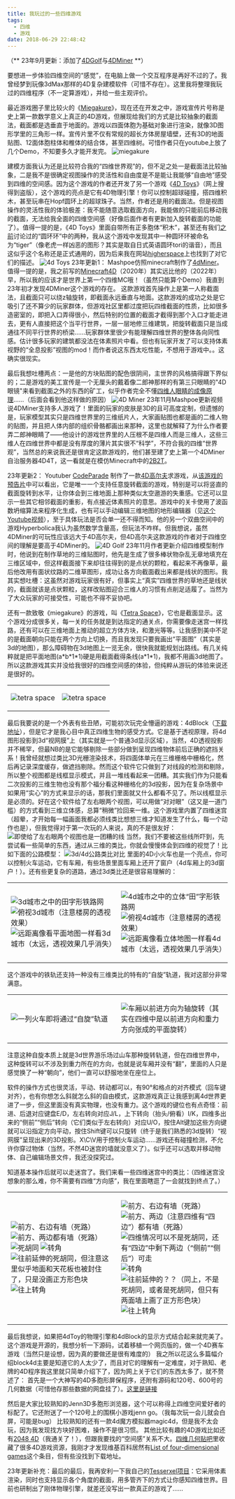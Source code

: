 ```yaml
---
title: 我玩过的一些四维游戏
tags:
  - 四维
  - 游戏
date: 2018-06-29 22:48:42
---
```

<span class="likecode">（** 23年9月更新：添加了[4DGolf](/archives/game4d/#4dgolf)与[4DMiner](/archives/game4d/#4dminer) **）</span>

要想进一步体验四维空间的“感觉”，在电脑上做一个交互程序是再好不过的了。我曾经梦到玩像3dMax那样的4D复杂建模软件（可惜不存在）。这里我将整理我玩过的四维程序（不一定算游戏），并给一些主观评价。

最近游戏圈子里比较火的《[Miegakure](http://miegakure.com/)》，现在还在开发之中，游戏宣传片号称是史上第一款数学意义上真正的4D游戏，但展现给我们的方式是比较抽象的截面法，截面都是选垂直于地面的。游戏以四面体胞为基础对象进行渲染，就像3D图形学里的三角形一样。宣传片里不仅有常规的超长方体房屋墙壁，还有3D的地面贴图、12面体胞柱体和椎体的结合体，甚至四维树。可惜作者只在youtube上放了几个Demo，不知要多久才能开发完。
![miegakure](/img/game1.jpg)<!--more-->

建模方面我认为还是比较符合我的“四维世界观”的，但不足之处一是截面法比较抽象，二是我不是很确定视图操作的灵活性和自由度是不是能让我能够“自由地”感受到四维的空间感。因为这个游戏的作者还开发了另一个游戏《[4D Toys](4dtoys.com)》（网上搜得到盗版），这个游戏的亮点是它有4D物理引擎！你可以控制超球碰撞，搭四维积木，甚至玩串在Hopf圆环上的超球珠子。当然，作者还是用的截面法。但是视图操作的灵活性我的体验极差：我不能随意选取截面方向，我能做的只能前后移动我的截面，无法给我全面的四维空间感（好像后面作者有更新加入旋转截面的功能了）。值得一提的是，《4D Toys》里面自带所有正多胞体“积木”，甚至还有我们[之前](/archives/more4ds/#rr)讨论过的“圆环环”中的两种，我从这个游戏中发现其中一种圆环环被命名为“tiger”（像老虎一样凶恶的图形？其实是取自日式英语圆环tori的谐音），而且这似乎这个名称还是正式通用的，因为后来我在网站[higherspace](http://hi.gher.space/wiki/Tiger)上也找到了对它们的描述。
![4d Toys](/img/game2.jpg)
23年更新1：<a name="4dminer"></a>
Mashpoe仿照minecraft制作了[4dMiner](https://mashpoe.com/4d-miner)。值得一提的是，我之前写的[Minecraft4D](/archives/mc4tutorial/)（2020年）其实远比他的（2022年）早，所以我的应该才是世界上第一个四维MC哦！（虽然只能算个Demo）我直到23年初才发现4DMiner这个游戏的存在。
这款游戏首先操作上是第一人称截面法，且截面只可以绕z轴旋转，即截面永远垂直与地面。这款游戏的成功之处是它吸引了还不算少的玩家群体，但游戏社区里都过度把玩四维截面的性质，比如很多造密室的，即把入口弄得很小，然后特别的位置的截面才截得到那个入口才能走进去，更有人直接把这个当平行世界，一层一层地修三维建筑，把旋转截面只是当成通往不同平行世界的桥梁……玩家群体里很少有能理解四维世界的整体各向同性感。估计很多玩家的建筑都没法在体素照片中看。但也有玩家开发了可以支持体素视野的“全息投影”视图的mod！而作者说这东西太吃性能，不想用于游戏中。。这确实很现实。

最后我想吐槽两点：一是他的方块贴图的配色很阴间，主世界的风格搞得跟下界似的；二是游戏的美工宣传是一个无厘头的戴着像二郎神那样的有第三只眼睛的"4D眼镜"来看到截面之外的东西的矿工，似乎作者完全不懂[四维人眼睛的成像原理](/archives/eye3d/)……（后面会看到他这样做的原因）
![4D Miner](/img/game3.jpg)
23年11月Mashpoe更新视频说4DMiner支持多人游戏了！里面的玩家的皮肤是3D的且可高度定制，但遗憾的是，玩家模型其实只是四维世界里的三维纸片人，大家画贴图也都是画的二维人物的贴图，并且把人体内部的组织骨骼都画出来那种，这里也就解释了为什么作者要弄二郎神眼睛了——他设计的游戏世界里的人压根不是四维人而是三维人，这些三维人在四维世界中都是没有厚度的薄片其实很不“科学”，不符合我的四维“世界观”，当然总的来说我还是很肯定这款游戏的，他们甚至建了史上第一个4DMiner自治服务器4D4T，这一看就是在模仿Minecraft中的[2B2T](/tags/2b2t/)。

23年更新2：<a name="4dgolf"></a>
Youtuber [CodeParade](https://www.youtube.com/@CodeParade) 制作了一款[4D高尔夫](https://store.steampowered.com/app/2147950/4D_Golf/)求游戏，从[该游戏的预告片](https://www.youtube.com/watch?v=1ad9y0FmQ9g)中可以看出，它是唯一一个支持任意旋转截面的游戏，特别是可以将竖直的截面旋转到水平，让你体会到三维地面上那种类似太空遨游的失重感。它还可以显示一些其它相邻截面的重影，有点接近体素照片的意思。游戏中的关卡使用了波函数坍缩算法来程序化生成，也有可以手动编辑三维地图的地形编辑器（见[这个Youtube视频](https://www.youtube.com/watch?v=5pTBSafvQ7Y)），至于具体玩法是否会单一还不得而知。他的另一个双曲空间中的游戏Hyperbolica我认为虽然数学含量高，但玩法不咋样。但我想说，虽然4DMiner的可玩性应该远大于4D高尔夫，但4D高尔夫这款游戏的作者对于四维空间的理解是要高于4DMiner的。
![4D Golf](/img/game4.jpg)
23年11月作者更新介绍四维模型制作时，他说到在制作草地的三维贴图时，他先是生成了很多棒状物杂乱无章地填充在三维区域中，但这样截面接下来却往往得到的是点状的颗粒，看起来不再像草，最后他改用有面状纹路的二维草图形，成功让各方向截面截出来都是线状的图形。我其实想吐槽：这虽然对游戏玩家很有好，但事实上“真实”四维世界的草地还是线状的，截面就该是点状颗粒，这样改贴图迎合三维人的习惯有点削足适履了。当然为了大众玩家的可接受性，可能也不得不妥协吧。

还有一款致敬《miegakure》的游戏，叫《[Tetra Space](https://rantonels.itch.io/brane)》，它也是截面显示。这个游戏分成很多关，每一关的任务就是到达指定的通关点，你需要像走迷宫一样找路，还有可以在三维地面上推动的超立方体方块，和激光等等。让我感到美中不足的是截面朝向只能在两个方向上切换，而且我发现只要我画出“平面图”（其实是3d的地图），那么障碍物在3d地图上一览无余，很快我就能规划出路线。有几关纯粹就是把平面地图(a\*b\*1\*1)硬是用截面截得条线(a\*1\*1)，我都不用画3d地图了。所以这款游戏其实并没给我很好的四维空间感的体验，但纯粹从游玩的体验来说还是很好的。
<table><tr><td width="50%">

![tetra space](/img/game3.gif)

</td><td>

![tetra space](/img/game4.gif)

</td></tr></table><a name="4dtouhh"></a>

最后我要说的是一个外表有些丑陋，可能初次玩完全懵逼的游戏：4dBlock（[下载地址](http://www.urticator.net/blocks/)），但是它才是我心目中真正四维生物的感受方式。它是基于透视原理，将4d图形投影到3d“视网膜”上（其实就是一个普通3d显示区域），当然，4D透视投影并不稀罕，但最NB的是它能够剔除一些部分做到呈现四维物体前后正确的遮挡关系！我曾经就想过类比3D光栅渲染技术，将四面体单元在三维栅格中栅格化，然后再记录深度缓存，做遮挡剔除。然而这个软件它只做到了对线段的检测和剔除，所以整个视图都是线框显示模式，并且一堆线看起来一团糟。其实我们作为只能看二次投影的三维生物也没有那个福分看这种栅格化的3d投影，因为在复杂场景中如果用“实心”的方式来显示的话，那我们里面就又什么都看不见了。所以线框显示是必须的。好在这个软件给了左右眼两个视图，可以用做“对对眼”（这又是一道门槛）的方式看到三维立体感，总算“稍微”捡回来一维。这个游戏里内置了四维迷宫（超晕，才开始每一幅画面我都必须线类比想想三维才知道发生了什么，每一个动作也是），但我觉得对于第一次玩的人来说，真的不是很友好：
![即使给了左右眼两个视图也是一团糟的线](/img/game7.gif)
当然，我们不要被这些线所吓到，先尝试看一些简单的东西，通过从三维的类比，你就会慢慢体会到四维的视觉了！比如下面的公路模型：
![3d/4d公路类比对比](/img/game5.png)
里面的4D小火车也是一个亮点，你可以控制火车运动，它有车厢，有些场景里面车厢上还开了窗户（4d车厢上的3d窗户！）。还有些更复杂的道路，通过3d类比还是很容易理解的：

<table><tr><td width="50%">

![3d城市之中的田字形铁路网](/img/game10.png)
![俯视3d城市（注意楼房的透视效果）](/img/game11.png)
![远距离像看平面地图一样看3d城市（太远，透视效果几乎消失）](/img/game12.png)

</td><td>

![4d城市之中的立体“田”字形铁路网](/img/game7.png)
![俯视4d城市（注意楼房的透视效果）](/img/game8.png)
![远距离像看立体地图一样看4d城市（太远，透视效果几乎消失）](/img/game9.png)

</td></tr></table>

这个游戏中的铁轨还支持一种没有三维类比的特有的“自旋”轨道，我对这部分非常满意。
<table><tr><td width="50%">

![一列火车即将通过“自旋”轨道](/img/game13.png)

</td><td>

![车厢以前进方向为轴旋转（其实在四维中是以前进方向和重力方向张成的平面旋转）](/img/game14.png)

</td></tr></table>

注意这种自旋本质上就是3d世界游乐场过山车那种旋转轨道，但在四维世界中，这种旋转可以不涉及到重力所在的方向，也就是说车厢并没有“翻”，里面的人只是感觉换了一种“朝向”，他们一直可以舒服地坐在座位上。

软件的操作方式也很灵活，平动、转动都可以，有90°和格点的对齐模式（回车键对齐），也有你想怎么斜就怎么斜的自由模式，这款游戏真正让我感到离4d世界更进了一步，但这里面没有真实物理，也没有重力。这个游戏的键位也有点奇怪：前进、后退对应键盘E/D，左右转向对应J/L，上下转向（抬头/俯看）I/K，四维多出来的“侧前”“侧后”转向（它们类似于左右转向）对应U/O，按住Alt键加这些方向键就可以沿指定方向平动，按住Shift键可以只旋转（终于是我们熟悉的3d旋转）“视网膜”呈现出来的3D投影。X\C\V用于控制火车运动……游戏还有碰撞检测，不允许你穿过物体（当然，不然4D迷宫的墙就没意义了）。似乎还可以选取并移动物体、自己编辑场景文件，我还没探究过。

知道基本操作后就可以走迷宫了。我们来看一些四维迷宫中的类比：（四维迷宫没想象的那么难，你不需要有四维“方向感”，我在里面瞎逛了一会就找到终点了。）

<table><tr><td width="50%">

![前方、右边有墙（死路）](/img/game10.gif)
![前方、两边都有墙（死路）](/img/game12.gif)
![死胡同](/img/game14.gif)
![转角](/img/game16.gif)
![往前延伸的死胡同，但注意这里似乎地面和天花板也被封住了，只是没画正方形色块](/img/game18.gif)
![往上转角](/img/game20.gif)

</td><td>

![前方、右边有墙（死路）](/img/game11.gif)
![前方、两边（注意四维有“四边”）都有墙（死路）](/img/game13.gif)
![四维情况可以不是死胡同，还有“四边”中剩下两边（“侧前”“侧后”）可走](/img/game15.gif)
![转角](/img/game17.gif)
![往前延伸的？？（同上，不是死胡同，或者是死胡同，但只有两面墙上画了正方形色块）](/img/game19.gif)
![往上转角](/img/game21.gif)

</td></tr></table>

最后我想说，如果把4dToy的物理引擎和4dBlock的显示方式结合起来就完美了。这个游戏是开源的，我想分析一下源码，试着移植一个网页版的，做一个4D赛车游戏（当然只是设想，因为真的要做还是很有难度的）
我之所以花这么多篇幅介绍block4d主要是知道它的人太少了，而且对它的理解有一定难度，对于熟知、老牌的4D程序我这里就只简单介绍下了，因为网上关于它们的东西太多了，就不赘述了：
首先是一个大神写的4D多胞形屏保程序，还附有源码和120号、600号的几何数据（可惜他存那些数据的网盘挂了）。[这里是链接](http://www.cnblogs.com/atyuwen/archive/2009/11/12/tesseract.html)

然后是大家比较熟知的Jenn3D多胞形浏览器，这个可以称得上四维空间爱好者的标配了。它还附送了一个120号上的围棋小游戏jenn go。（我每次玩一会儿就会白屏，可能是bug）
比较熟知的还有一款4d魔方模拟器magic4d，但是我不太会玩，因为我发现找方块好困难，操作不是很习惯。
其他比较有趣的4D游戏比如还有[2048 4D](https://huonw.github.io/2048-4D/)（我通关了！），但跟我要找的“空间感”关系不大。[四维几何贴吧](http://tieba.baidu.com/p/5361187936)里收藏了很多4D游戏资源，我刚才才发现维基百科居然有[List of four-dimensional games](https://en.wikipedia.org/wiki/List_of_four-dimensional_games)这个条目，但有些没找到下载地址。

23年更新补充：最后的最后，我再安利一下我自己的[Tesserxel项目](/archives/tesserxel-intro/)：它采用体素渲染，同时也支持显示各个角度的截面，用多管齐下的方式让你感知四维世界。目前也研制出了刚体物理引擎，就差还没写出一款真正的游戏了……